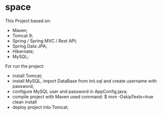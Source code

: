 # space

This Project based on:
- Maven;
- Tomcat 9;
- Spring / Spring MVC / Rest API;
- Spring Data JPA;
- Hibernate;
- MySQL;

For run the project:
- install Tomcat;
- install MySQL, import DataBase from init.sql and create username with password;
- configure MySQL user and password in AppConfig.java;
- compile project with Maven used command:
  $ mvn -DskipTests=true clean install
- deploy project into Tomcat;